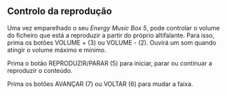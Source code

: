 ## Controlo da reprodução

Uma vez emparelhado o seu *Energy Music Box 5*, pode controlar o volume do ficheiro que está a reproduzir a partir do próprio altifalante. Para isso, prima os botões VOLUME + (3) ou VOLUME - (2). Ouvirá um som quando atingir o volume máximo e mínimo.

Prima o botão REPRODUZIR/PARAR (5) para iniciar, parar ou continuar a reproduzir o conteúdo.

Prima os botões AVANÇAR (7) ou VOLTAR (6) para mudar a faixa.


